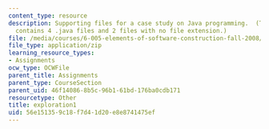 ```yaml
---
content_type: resource
description: Supporting files for a case study on Java programming.  (This ZIP file
  contains 4 .java files and 2 files with no file extension.)
file: /media/courses/6-005-elements-of-software-construction-fall-2008/56e151359c18f7d41d20e8e8741475ef_exploration1.zip
file_type: application/zip
learning_resource_types:
- Assignments
ocw_type: OCWFile
parent_title: Assignments
parent_type: CourseSection
parent_uid: 46f14086-8b5c-96b1-61bd-176ba0cdb171
resourcetype: Other
title: exploration1
uid: 56e15135-9c18-f7d4-1d20-e8e8741475ef
---
```

